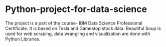 # Python-project-for-data-science
The project is a part of the course- IBM Data Science Professional Certificate. It is based on Tesla and Gamestop stock data.
Beautiful Soup is used for web scraping, data wrangling and visualization are done with Python Libraries. 

